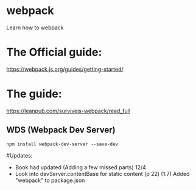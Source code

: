 # webpack
Learn how to webpack


# The Official guide:

https://webpack.js.org/guides/getting-started/


# The guide:

https://leanpub.com/survivejs-webpack/read_full

## WDS (Webpack Dev Server)

    npm install webpack-dev-server --save-dev



#Updates:

- Book had updated (Adding a few missed parts) 12/4
- Look into devServer.contentBase for static content (p 22)
(1.7) Added "webpack" to package.json